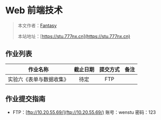 # Web 前端技术

> 本文作者：[Fantasy](https://www.777nx.cn/personal/about/)
>
> 本站地址：[https://stu.777nx.cn](https://stu.777nx.cn)

## 作业列表

|         作业名称         | 截止日期 | 提交方式 | 备注 |
| :----------------------: | :------: | :------: | :--: |
| 实验六《表单与数据收集》 |   待定   |   FTP    |      |

## 作业提交指南

- FTP：[ftp://10.20.55.69/](ftp://10.20.55.69/) 账号：wenstu 密码：123
